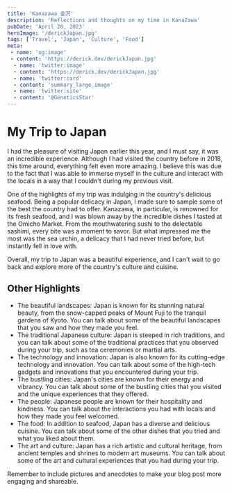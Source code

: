 ```yaml
---
title: 'Kanazawa 金沢'
description: 'Reflections and thoughts on my time in KanaZawa'
pubDate: 'April 20, 2023'
heroImage: '/derickJapan.jpg'
tags: ['Travel', 'Japan', 'Culture', 'Food']
meta:
 - name: 'og:image'
 - content: 'https://derick.dev/derickJapan.jpg'
  - name: 'twitter:image'
  - content: 'https://derick.dev/derickJapan.jpg'
  - name: 'twitter:card'
  - content: 'summary_large_image'
  - name: 'twitter:site'
  - content: '@GeneticsStar'
---
```


# My Trip to Japan

I had the pleasure of visiting Japan earlier this year, and I must say, it was an incredible experience. Although I had visited the country before in 2018, this time around, everything felt even more amazing. I believe this was due to the fact that I was able to immerse myself in the culture and interact with the locals in a way that I couldn't during my previous visit.

One of the highlights of my trip was indulging in the country's delicious seafood. Being a popular delicacy in Japan, I made sure to sample some of the best the country had to offer. Kanazawa, in particular, is renowned for its fresh seafood, and I was blown away by the incredible dishes I tasted at the Omicho Market. From the mouthwatering sushi to the delectable sashimi, every bite was a moment to savor. But what impressed me the most was the sea urchin, a delicacy that I had never tried before, but instantly fell in love with.

Overall, my trip to Japan was a beautiful experience, and I can't wait to go back and explore more of the country's culture and cuisine.

## Other Highlights

- The beautiful landscapes: Japan is known for its stunning natural beauty, from the snow-capped peaks of Mount Fuji to the tranquil gardens of Kyoto. You can talk about some of the beautiful landscapes that you saw and how they made you feel.
- The traditional Japanese culture: Japan is steeped in rich traditions, and you can talk about some of the traditional practices that you observed during your trip, such as tea ceremonies or martial arts.
- The technology and innovation: Japan is also known for its cutting-edge technology and innovation. You can talk about some of the high-tech gadgets and innovations that you encountered during your trip.
- The bustling cities: Japan's cities are known for their energy and vibrancy. You can talk about some of the bustling cities that you visited and the unique experiences that they offered.
- The people: Japanese people are known for their hospitality and kindness. You can talk about the interactions you had with locals and how they made you feel welcomed.
- The food: In addition to seafood, Japan has a diverse and delicious cuisine. You can talk about some of the other dishes that you tried and what you liked about them.
- The art and culture: Japan has a rich artistic and cultural heritage, from ancient temples and shrines to modern art museums. You can talk about some of the art and cultural experiences that you had during your trip.

Remember to include pictures and anecdotes to make your blog post more engaging and shareable.
